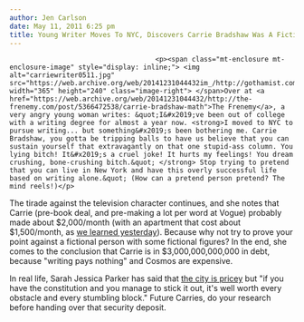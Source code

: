 ```yaml
---
author: Jen Carlson
date: May 11, 2011 6:25 pm
title: Young Writer Moves To NYC, Discovers Carrie Bradshaw Was A Fictional Character
---
```


	
										<p><span class="mt-enclosure mt-enclosure-image" style="display: inline;"> <img alt="carriewriter0511.jpg" src="https://web.archive.org/web/20141231044432im_/http://gothamist.com/attachments/arts_jen/carriewriter0511.jpg" width="365" height="240" class="image-right"> </span>Over at <a href="https://web.archive.org/web/20141231044432/http://the-frenemy.com/post/5366472538/carrie-bradshaw-math">The Frenemy</a>, a very angry young woman writes: &quot;I&#x2019;ve been out of college with a writing degree for almost a year now. <strong>I moved to NYC to pursue writing... but something&#x2019;s been bothering me. Carrie Bradshaw, you gotta be tripping balls to have us believe that you can sustain yourself that extravagantly on that one stupid-ass column. You lying bitch! It&#x2019;s a cruel joke! It hurts my feelings! You dream crushing, bone-crushing bitch.&quot; </strong> Stop trying to pretend that you can live in New York and have this overly successful life based on writing alone.&quot; (How can a pretend person pretend? The mind reels!)</p>

<p>The tirade against the television character continues, and she notes that Carrie (pre-book deal, and pre-making a lot per word at Vogue) probably made about $2,000/month (with an apartment that cost about $1,500/month, as <a href="https://web.archive.org/web/20141231044432/http://gothamist.com/2011/05/10/nyc_as_seen_on_tv_top_5_worst.php?gallery0Pic=2#gallery">we learned yesterday</a>). Because why not try to prove your point against a fictional person with some fictional figures? In the end, she comes to the conclusion that Carrie is in $3,000,000,000,000 in debt, because &quot;writing pays nothing&quot; and Cosmos are expensive.</p>

<p>In real life, Sarah Jessica Parker has said that <a href="https://web.archive.org/web/20141231044432/http://gothamist.com/2008/04/02/sjp_warns_futur.php">the city is pricey</a> but &quot;if you have the constitution and you manage to stick it out, it&apos;s well worth every obstacle and every stumbling block.&quot; Future Carries, do your research before handing over that security deposit.</p>					
										
									
				